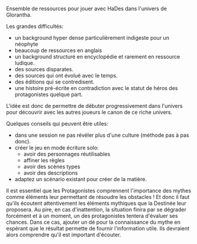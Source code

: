 Ensemble de ressources pour jouer avec HaDes dans l'univers de Glorantha.

Les grandes difficultés: 

* un background hyper dense particulièrement indigeste pour un néophyte 
* beaucoup de ressources en anglais 
* un background structuré en encyclopédie et rarement en ressource ludique.
* des sources disparates. 
* des sources qui ont évolué avec le temps. 
* des éditions qui se contredisent.
* une histoire pré-écrite en contradiction avec le statut de héros des protagonistes quelque part.

L'idée est donc de permettre de débuter progressivement dans l'univers pour découvrir avec les autres joueurs le canon de ce riche univers. 

Quelques conseils qui peuvent être utiles: 

* dans une session ne pas révéler plus d'une culture (méthode pas à pas donc).
* créer le jeu en mode écriture solo: 
    - avoir des personnages réutilisables 
    - affiner les règles
    - avoir des scènes types
    - avoir des descriptions 
* adaptez un scénario existant pour créer de la matière.

Il est essentiel que les Protagonistes comprennent l'importance des mythes comme éléments leur permettant de résoudre les obstacles ! 
Et donc il faut qu'ils écoutent attentivement les éléments mythiques que la Destinée leur proposera. Au pire, en cas d'inattention, la situation finira par se dégrader forcément et à un moment, un des protagonistes tentera d'évaluer ses chances. Dans ce cas, ajouter un dé pour la connaissance du mythe en espérant que le résultat permette de fournir l'information utile. Ils devraient alors comprendre qu'il est important d'écouter. 